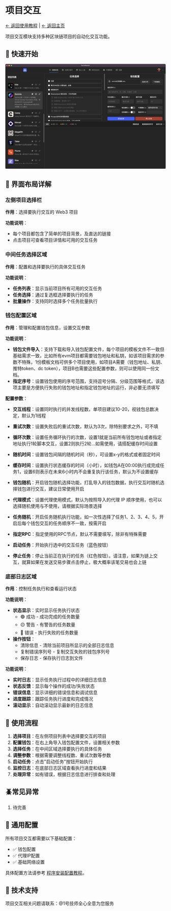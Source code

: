 # 项目交互

[← 返回使用教程](../README.md) | [← 返回主页](../../README.md)

项目交互模块支持多种区块链项目的自动化交互功能。

## 🚀 快速开始

![软件首页](../../docs/assets/images/config/seting-1.png)

## 📱 界面布局详解

### 左侧项目选择栏
**作用**：选择要执行交互的 Web3 项目

**功能说明**：
- 每个项目都包含了简单的项目背景，及直达的链接
- 点击项目可查看项目详情和可用的交互任务

### 中间任务选择区域
**作用**：配置和选择要执行的具体交互任务

**功能说明**：
- **任务列表**：显示当前项目所有可用的交互任务
- **任务选择**：通过复选框选择要执行的任务
- **批量操作**：支持同时选择多个任务批量执行

### 钱包配置区域
**作用**：管理和配置钱包信息，设置交互参数

**功能说明**：
- **钱包文件导入**：支持下载和导入钱包配置文件，每个项目的模板文件不一致但基础需求一致，比如所有evm项目都需要钱包地址和私钥，如该项目需求的参数不特殊，1份模板文档可供多个项目使用，如项目A需要（钱包地址、私钥、推特token、dc token），项目B也需要这些配置参数，则可以使用同一份文档。
- **指定序号**：设置钱包使用的序号范围，支持逗号分隔、分级范围等格式，该选项主要是方便执行失败的钱包地址和指定钱包地址的运行，非必要无须填写

**配置参数**：
- **交互线程**：设置同时执行的并发线程数，单项目建议10-20，视钱包总数决定，默认为1线程
- **重试次数**：设置失败后的重试次数，默认为3次，除特别要求之外，可不填
- **循环次数**：设置任务循环执行的次数，设置1就是当前所有钱包地址或者指定地址执行1轮脚本交互，设置2则执行2轮...如需使用，请搭配缓存时间设置
- **随机时间**：设置钱包间隔的随机时间（秒），可设置x-y的格式或者固定时间
- **缓存时间**：设置执行状态缓存的时间（小时），如钱包A在00:00执行成完成任务1，设置6则表示在未来6小时内不会重复执行该任务，默认为不设置缓存
- **钱包随机**：开启钱包随机选择功能，打乱导入的钱包数据，执行交互时随机选择钱包进行交互，建议日常使用开启
- **代理模式**：设置代理使用模式，默认为按照导入的代理 IP 顺序使用，也可以选择随机使用与不使用，请根据实际场景选择
- **任务随机**：开启任务随机执行功能，如一次性选择了任务1、2、3、4、5，开启后每个钱包交互的任务顺序不一致，按需开启
- **指定RPC**：指定使用的RPC节点，默认不需要填写，除非有特殊需要

- **启动任务**：开始执行选中的交互任务（蓝色按钮）
- **停止任务**：停止当前正在执行的任务（红色按钮）。请注意，如果为链上交互，就算如果在发送交易步骤点击停止，极大概率该笔交易也会上链

### 底部日志区域
**作用**：控制任务执行和查看运行状态

**功能说明**：

- **状态显示**：实时显示任务执行状态
  - 🟢 成功 - 成功完成的任务数量
  - 🟡 警告 - 有警告的任务数量  
  - 🔴 错误 - 执行失败的任务数量
- **操作按钮**：
  - 清除信息 - 清除当前项目所显示的全部日志信息
  - 复制错误序列号 - 复制交互失败的钱包序列号
  - 保存日志 - 保存执行日志到文件


**功能说明**：
- **实时日志**：显示任务执行过程中的详细日志信息
- **状态反馈**：显示每个操作的成功/失败状态
- **错误信息**：显示详细的错误信息和调试信息
- **进度跟踪**：跟踪任务执行进度和完成情况
- **滚动显示**：自动滚动显示最新的日志信息

## 🎯 使用流程

1. **选择项目**：在左侧项目列表中选择要交互的项目
2. **配置钱包**：在右上角导入钱包配置文件，设置相关参数
3. **选择任务**：在中间区域选择要执行的具体任务
4. **调整参数**：根据需要调整线程数、重试次数等参数
5. **启动任务**：点击"启动任务"按钮开始执行
6. **监控日志**：在底部日志区域查看执行进度和结果
7. **处理异常**：如有错误，根据日志信息进行排查和处理

## 🪲常见异常

1. 待完善

## 📝 通用配置

所有项目交互都需要以下基础配置：

- ✅ 钱包配置
- ✅ 代理IP配置
- ✅ 基础网络设置

具体配置方法请参考 [程序安装配置教程](../../installation/README.md)。

## 🔧 技术支持

项目交互相关问题请联系：@1号技师全心全意为您服务